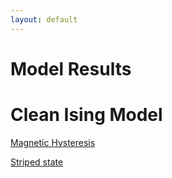 ```yaml
---
layout: default
---
```


# [](#header-1)Model Results

# [](#header-3) Clean Ising Model

[Magnetic Hysteresis](results/clean_ising_hysteresis/template.md)

[Striped state](results/metropolis_striped_200x200/template.md)